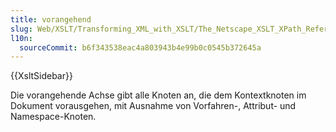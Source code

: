 ```yaml
---
title: vorangehend
slug: Web/XSLT/Transforming_XML_with_XSLT/The_Netscape_XSLT_XPath_Reference/Axes/preceding
l10n:
  sourceCommit: b6f343538eac4a803943b4e99b0c0545b372645a
---
```


{{XsltSidebar}}

Die vorangehende Achse gibt alle Knoten an, die dem Kontextknoten im Dokument vorausgehen, mit Ausnahme von Vorfahren-, Attribut- und Namespace-Knoten.
